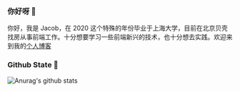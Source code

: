 ### 你好呀 👋

你好，我是 Jacob，在 2020 这个特殊的年份毕业于上海大学，目前在北京贝壳找房从事前端工作。十分想要学习一些前端新兴的技术，也十分想去实践。欢迎来到我的[个人博客](https://www.cnblogs.com/Jacob98/)

### Github State 🔭

![Anurag's github stats](https://github-readme-stats.vercel.app/api?username=jacob-lcs)
